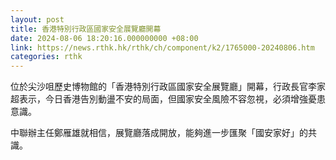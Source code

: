 ```yaml
---
layout: post
title: 香港特別行政區國家安全展覽廳開幕
date: 2024-08-06 18:20:16.000000000 +08:00
link: https://news.rthk.hk/rthk/ch/component/k2/1765000-20240806.htm
categories: rthk
---
```


位於尖沙咀歷史博物館的「香港特別行政區國家安全展覽廳」開幕，行政長官李家超表示，今日香港告別動盪不安的局面，但國家安全風險不容忽視，必須增強憂患意識。

中聯辦主任鄭雁雄就相信，展覽廳落成開放，能夠進一步匯聚「國安家好」的共識。
